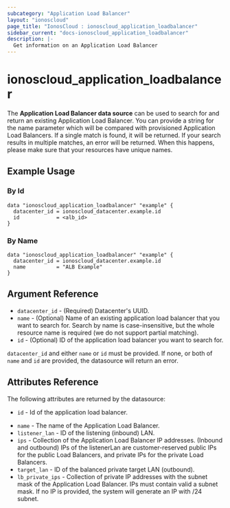 ```yaml
---
subcategory: "Application Load Balancer"
layout: "ionoscloud"
page_title: "IonosCloud : ionoscloud_application_loadbalancer"
sidebar_current: "docs-ionoscloud_application_loadbalancer"
description: |-
  Get information on an Application Load Balancer
---
```


# ionoscloud_application_loadbalancer

The **Application Load Balancer data source** can be used to search for and return an existing Application Load Balancer.
You can provide a string for the name parameter which will be compared with provisioned Application Load Balancers.
If a single match is found, it will be returned. If your search results in multiple matches, an error will be returned.
When this happens, please make sure that your resources have unique names.

## Example Usage

### By Id
```hcl
data "ionoscloud_application_loadbalancer" "example" {
  datacenter_id = ionoscloud_datacenter.example.id
  id			= <alb_id>
}
```
### By Name
```hcl
data "ionoscloud_application_loadbalancer" "example" {
  datacenter_id = ionoscloud_datacenter.example.id
  name			= "ALB Example"
}
```

## Argument Reference

* `datacenter_id` - (Required) Datacenter's UUID.
* `name` - (Optional) Name of an existing application load balancer that you want to search for. Search by name is case-insensitive, but the whole resource name is required (we do not support partial matching).
* `id` - (Optional) ID of the application load balancer you want to search for.

`datacenter_id` and either `name` or `id` must be provided. If none, or both of `name` and `id` are provided, the datasource will return an error.

## Attributes Reference

The following attributes are returned by the datasource:

* `id` - Id of the application load balancer.
- `name` - The name of the Application Load Balancer.
- `listener_lan` - ID of the listening (inbound) LAN.
- `ips` - Collection of the Application Load Balancer IP addresses. (Inbound and outbound) IPs of the listenerLan are customer-reserved public IPs for the public Load Balancers, and private IPs for the private Load Balancers.
- `target_lan` - ID of the balanced private target LAN (outbound).
- `lb_private_ips` - Collection of private IP addresses with the subnet mask of the Application Load Balancer. IPs must contain valid a subnet mask. If no IP is provided, the system will generate an IP with /24 subnet.
